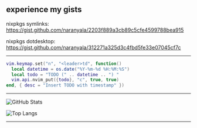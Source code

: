 
## experience my gists

nixpkgs symlinks: https://gist.github.com/naranyala/2203f889a3cb89c5cfe4599788bea915

nixpkgs dotdesktop: https://gist.github.com/naranyala/312271a325d3c4fbd5fe33e07045cf7c

---

```lua
vim.keymap.set("n", "<leader>td", function()
  local datetime = os.date("%Y-%m-%d %H:%M:%S")
  local todo = "TODO (" .. datetime .. ") "
  vim.api.nvim_put({todo}, "c", true, true)
end, { desc = "Insert TODO with timestamp" })
```

---

![GitHub Stats](https://github-readme-stats.vercel.app/api?username=naranyala&show_icons=true&theme=radical)

![Top Langs](https://github-readme-stats.vercel.app/api/top-langs/?username=naranyala&layout=compact&theme=radical)

---



